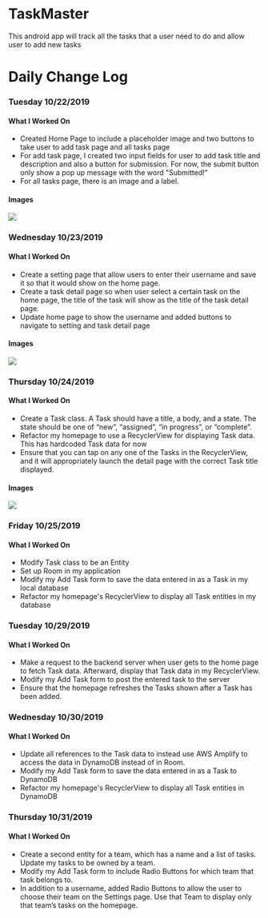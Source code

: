# TaskMaster

This android app will track all the tasks that a user need to do and allow user to add new tasks

# Daily Change Log

### Tuesday 10/22/2019 

#### What I Worked On

* Created Home Page to include a placeholder image and two buttons to take user to add task page and all tasks page
* For add task page, I created two input fields for user to add task title and description and also a button for submission. For now, the submit button only show a pop up message with the word "Submitted!"
* For all tasks page, there is an image and a label.  

#### Images

<img src="screenshots/home-page.PNG">

### Wednesday 10/23/2019

#### What I Worked On

* Create a setting page that allow users to enter their username and save it so that it would show on the home page.
* Create a task detail page so when user select a certain task on the home page, the title of the task will show as the title of the task detail page.
* Update home page to show the username and added buttons to navigate to setting and task detail page

#### Images

<img src="screenshots/task-detail.PNG">

### Thursday 10/24/2019 

#### What I Worked On

* Create a Task class. A Task should have a title, a body, and a state. The state should be one of “new”, “assigned”, “in progress”, or “complete”.
* Refactor my homepage to use a RecyclerView for displaying Task data. This has hardcoded Task data for now
* Ensure that you can tap on any one of the Tasks in the RecyclerView, and it will appropriately launch the detail page with the correct Task title displayed.

#### Images

<img src="screenshots/recycler-home-page.PNG">

### Friday 10/25/2019 

#### What I Worked On

* Modify Task class to be an Entity
* Set up Room in my application
* Modify my Add Task form to save the data entered in as a Task in my local database
* Refactor my homepage's RecyclerView to display all Task entities in my database

### Tuesday 10/29/2019

#### What I Worked On

* Make a request to the backend server when user gets to the home page to fetch Task data. Afterward, display that Task data in my RecyclerView.
* Modify my Add Task form to post the entered task to the server 
* Ensure that the homepage refreshes the Tasks shown after a Task has been added.

### Wednesday 10/30/2019

#### What I Worked On

* Update all references to the Task data to instead use AWS Amplify to access the data in DynamoDB instead of in Room. 
* Modify my Add Task form to save the data entered in as a Task to DynamoDB
* Refactor my homepage's RecyclerView to display all Task entities in DynamoDB

### Thursday 10/31/2019

#### What I Worked On

* Create a second entity for a team, which has a name and a list of tasks. Update my tasks to be owned by a team.
* Modify my Add Task form to include Radio Buttons for which team that task belongs to.
* In addition to a username, added Radio Buttons to allow the user to choose their team on the Settings page. Use that Team to display only that team’s tasks on the homepage.